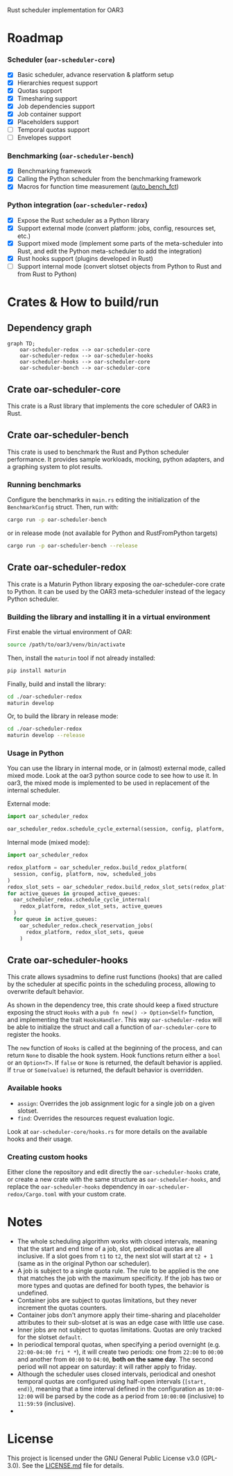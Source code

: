 Rust scheduler implementation for OAR3

# Roadmap

### Scheduler (`oar-scheduler-core`)

- [x] Basic scheduler, advance reservation & platform setup
- [x] Hierarchies request support
- [x] Quotas support
- [x] Timesharing support
- [x] Job dependencies support
- [x] Job container support
- [x] Placeholders support
- [ ] Temporal quotas support
- [ ] Envelopes support

### Benchmarking (`oar-scheduler-bench`)

- [x] Benchmarking framework
- [x] Calling the Python scheduler from the benchmarking framework
- [x] Macros for function time measurement ([auto_bench_fct](https://crates.io/crates/auto_bench_fct))

### Python integration (`oar-scheduler-redox`)

- [x] Expose the Rust scheduler as a Python library
- [x] Support external mode (convert platform: jobs, config, resources set, etc.)
- [x] Support mixed mode (implement some parts of the meta-scheduler into Rust, and edit the Python meta-scheduler to add the integration)
- [x] Rust hooks support (plugins developed in Rust) 
- [ ] Support internal mode (convert slotset objects from Python to Rust and from Rust to Python)

# Crates & How to build/run

## Dependency graph
```mermaid
graph TD;
    oar-scheduler-redox --> oar-scheduler-core
    oar-scheduler-redox --> oar-scheduler-hooks
    oar-scheduler-hooks --> oar-scheduler-core
    oar-scheduler-bench --> oar-scheduler-core
```

## Crate oar-scheduler-core

This crate is a Rust library that implements the core scheduler of OAR3 in Rust.

## Crate oar-scheduler-bench

This crate is used to benchmark the Rust and Python scheduler performance.
It provides sample workloads, mocking, python adapters, and a graphing
system to plot results.

### Running benchmarks

Configure the benchmarks in `main.rs` editing the initialization of the `BenchmarkConfig` struct.
Then, run with:

```bash
cargo run -p oar-scheduler-bench
```

or in release mode (not available for Python and RustFromPython targets)

```bash
cargo run -p oar-scheduler-bench --release
```

## Crate oar-scheduler-redox

This crate is a Maturin Python library exposing the oar-scheduler-core crate to Python.
It can be used by the OAR3 meta-scheduler instead of the legacy Python scheduler.

### Building the library and installing it in a virtual environment

First enable the virtual environment of OAR:

```bash
source /path/to/oar3/venv/bin/activate
```

Then, install the `maturin` tool if not already installed:

```bash
pip install maturin
```

Finally, build and install the library:

```bash
cd ./oar-scheduler-redox
maturin develop
```

Or, to build the library in release mode:

```bash
cd ./oar-scheduler-redox
maturin develop --release
```

### Usage in Python

You can use the library in internal mode, or in (almost) external mode, called mixed mode.
Look at the oar3 python source code to see how to use it. In oar3, the mixed mode is implemented to be used in replacement of the internal scheduler.

External mode:
```python
import oar_scheduler_redox

oar_scheduler_redox.schedule_cycle_external(session, config, platform, now, queues)
```

Internal mode (mixed mode):

```python
import oar_scheduler_redox

redox_platform = oar_scheduler_redox.build_redox_platform(
  session, config, platform, now, scheduled_jobs
)
redox_slot_sets = oar_scheduler_redox.build_redox_slot_sets(redox_platform)
for active_queues in grouped_active_queues:
  oar_scheduler_redox.schedule_cycle_internal(
    redox_platform, redox_slot_sets, active_queues
  )
  for queue in active_queues:
    oar_scheduler_redox.check_reservation_jobs(
      redox_platform, redox_slot_sets, queue
    )
```

## Crate oar-scheduler-hooks

This crate allows sysadmins to define rust functions (hooks) that are called by the scheduler at specific points in the scheduling process, allowing to overwrite default behavior.

As shown in the dependency tree, this crate should keep a fixed structure exposing the struct `Hooks` with a `pub fn new() -> Option<Self>` function, and implementing the trait `HooksHandler`. This way `oar-scheduler-redox` will be able to initialize the struct and call a function of `oar-scheduler-core` to register the hooks.

The `new` function of `Hooks` is called at the beginning of the process, and can return `None` to disable the hook system.
Hook functions return either a `bool` or an `Option<T>`. If `false` or `None` is returned, the default behavior is applied. If `true` or `Some(value)` is returned, the default behavior is overridden.

### Available hooks

- `assign`: Overrides the job assignment logic for a single job on a given slotset.
- `find`: Overrides the resources request evaluation logic.

Look at `oar-scheduler-core/hooks.rs` for more details on the available hooks and their usage.

### Creating custom hooks

Either clone the repository and edit directly the `oar-scheduler-hooks` crate, or create a new crate with the same structure as `oar-scheduler-hooks`, and replace the `oar-scheduler-hooks` dependency in `oar-scheduler-redox/Cargo.toml` with your custom crate.

# Notes

- The whole scheduling algorithm works with closed intervals, meaning that the start and end time of a job, slot, periodical quotas are all inclusive.
  If a slot goes from `t1` to `t2`, the next slot will start at `t2 + 1` (same as in the original Python oar scheduler).
- A job is subject to a single quota rule. The rule to be applied is the one that matches the job with the maximum specificity.
  If the job has two or more types and quotas are defined for booth types, the behavior is undefined.
- Container jobs are subject to quotas limitations, but they never increment the quotas counters.
- Container jobs don't anymore apply their time-sharing and placeholder attributes to their sub-slotset at is was an edge case with little use case.
- Inner jobs are not subject to quotas limitations. Quotas are only tracked for the slotset `default`.
- In periodical temporal quotas, when specifying a period overnight (e.g. `22:00-04:00 fri * *`), it will create two periods: one from `22:00` to
  `00:00` and another from `00:00` to `04:00`, **both on the same day**. The second period will not appear on saturday: it will rather apply to
  friday.
- Although the scheduler uses closed intervals, periodical and oneshot temporal quotas are configured using half-open intervals (`[start, end)`),
  meaning that a time interval defined in the configuration as `10:00-12:00` will be parsed by the code as a period from `10:00:00` (inclusive) to
  `11:59:59` (inclusive).
-

# License

This project is licensed under the GNU General Public License v3.0 (GPL-3.0).
See the [LICENSE.md](LICENSE.md) file for details.
